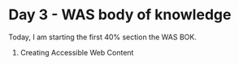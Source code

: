 # Day 3 - WAS body of knowledge
Today, I am starting the first 40% section the WAS BOK.
1. Creating Accessible Web Content